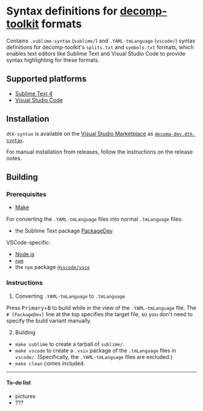 # Syntax definitions for [decomp-toolkit](https://github.com/encounter/decomp-toolkit) formats

Contains `.sublime-syntax` (`sublime/`) and `.YAML-tmLanguage` (`vscode/`) syntax definitions for decomp-toolkit's `splits.txt` and `symbols.txt` formats, which enables text editors like Sublime Text and Visual Studio Code to provide syntax highlighting for these formats.

## Supported platforms
- [Sublime Text 4](https://sublimetext.com)
- [Visual Studio Code](https://code.visualstudio.com)

## Installation

`dtk-syntax` is available on the [Visual Studio Marketplace](https://marketplace.visualstudio.com/) as [`decomp-dev.dtk-syntax`](https://marketplace.visualstudio.com/items?itemName=decomp-dev.dtk-syntax).

For manual installation from releases, follow the instructions on the release notes.

## Building

### Prerequisites

- [Make](https://en.wikipedia.org/wiki/Make_(software))

For converting the `.YAML-tmLanguage` files into normal `.tmLanguage` files:
- the Sublime Text package [PackageDev](https://packagecontrol.io/packages/PackageDev)

VSCode-specific:
- [Node.js](https://nodejs.org)
- [`npm`](https://www.npmjs.com)
- the `npm` package [`@vscode/vsce`](https://www.npmjs.com/package/vsce)

### Instructions

1. Converting `.YAML-tmLanguage` to `.tmLanguage`

Press <kbd>Primary</kbd>+<kbd>B</kbd> to build while in the view of the `.YAML-tmLanguage` file. The `# [PackageDev]` line at the top specifies the target file, so you don't need to specify the build variant manually.

2. Building

- `make sublime` to create a tarball of `sublime/`.
- `make vscode` to create a `.vsix` package of the `.tmLanguage` files in `vscode/`. (Specifically, the `.YAML-tmLanguage` files are excluded.)
- `make clean` comes included.

---

#### To-do list
- pictures
- ???
